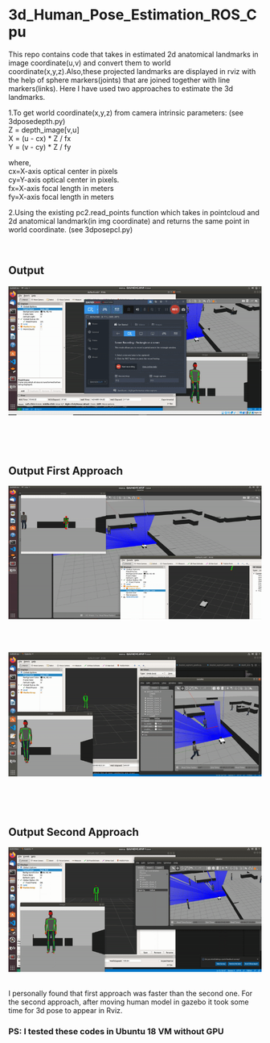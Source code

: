 # 3d_Human_Pose_Estimation_ROS_Cpu


This repo contains code that takes in estimated 2d anatomical landmarks in image coordinate(u,v) and convert them to world coordinate(x,y,z).Also,these projected landmarks are displayed in rviz with the help of sphere markers(joints) that are joined together with line markers(links). Here I have used two approaches to estimate the 3d landmarks.

1.To get world coordinate(x,y,z) from camera intrinsic parameters: (see 3dposedepth.py)</br>
    Z = depth_image[v,u] </br>
    X = (u - cx) * Z / fx </br>
    Y = (v - cy) * Z / fy </br>
    
where, </br>
cx=X-axis optical center in pixels </br>
cy=Y-axis optical center in pixels. </br>
fx=X-axis focal length in meters </br>
fy=X-axis focal length in meters </br>




2.Using the existing pc2.read_points function which takes in pointcloud and 2d anatomical landmark(in img coordinate) and returns the same point in world coordinate. (see 3dposepcl.py)

</br>

## Output

<p align="left">
  <img src="out_3dpose1.gif" />
</p>

</br>
</br>
</br>

## Output First Approach
<p align="left">
  <img src="moving_person.gif" />
</p>
</br>
</br>
<p align="left">
  <img src="out_intrinsic.gif" />
</p>

</br>
</br>
</br>

## Output Second Approach
<p align="left">
  <img src="out_3dpose.gif" />
</p>
 
</br> 
I personally found that first approach was faster than the second one. For the second approach, after moving human model in gazebo it took some time for 3d pose to appear in Rviz.</br>

### PS: I tested these codes in Ubuntu 18 VM without GPU
